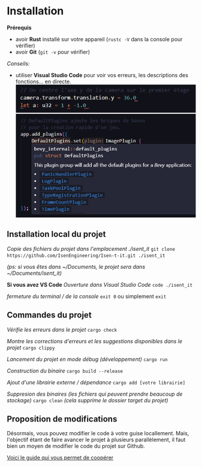 # Installation

**Prérequis**
* avoir **Rust** installé sur votre appareil (`rustc -V` dans la console pour vérifier)
* avoir **Git** (`git -v` pour vérifier)

*Conseils:*
* utiliser **Visual Studio Code** pour voir vos erreurs, les descriptions des fonctions... en directe.
![ide](./assets/erreur_ide.png)
![ide](./assets/desc_ide.png)

## Installation local du projet

*Copie des fichiers du projet dans l'emplacement ./isent_it*
`git clone https://github.com/IsenEngineering/Isen-t-it.git ./isent_it`

*(ps: si vous êtes dans ~/Documents, le projet sera dans ~/Documents/isent_it)*

**Si vous avez VS Code**
*Ouverture dans Visual Studio Code*
`code ./isent_it`

*fermeture du terminal / de la console*
`exit 0` ou simplement `exit`

## Commandes du projet

*Vérifie les erreurs dans le projet*
`cargo check`

*Montre les corrections d'erreurs et les suggestions disponibles dans le projet*
`cargo clippy`

*Lancement du projet en mode débug (développement)*
`cargo run` 

*Construction du binaire*
`cargo build --release`

*Ajout d'une librairie externe / dépendance*
`cargo add [votre librairie]`

*Suppresion des binaires (les fichiers qui peuvent prendre beaucoup de stockage)*
`cargo clean` *(cela supprime le dossier target du projet)*

## Proposition de modifications

Désormais, vous pouvez modifier le code à votre guise locallement.
Mais, l'objectif étant de faire avancer le projet à plusieurs parallèlement, il faut bien un moyen de modifier le code du projet sur Github.

[Voici le guide qui vous permet de coopérer](./organisation.md)